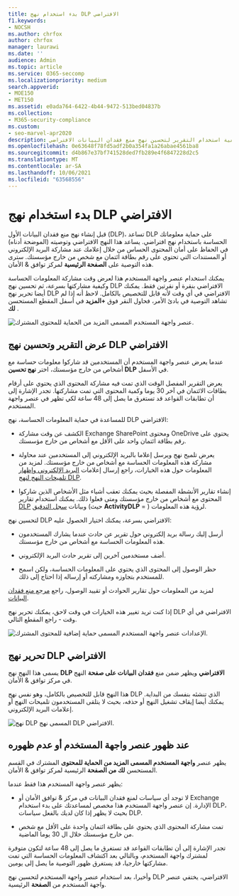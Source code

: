 ```yaml
---
title: بدء استخدام نهج DLP الافتراضي
f1.keywords:
- NOCSH
ms.author: chrfox
author: chrfox
manager: laurawi
ms.date: ''
audience: Admin
ms.topic: article
ms.service: O365-seccomp
ms.localizationpriority: medium
search.appverid:
- MOE150
- MET150
ms.assetid: e0ada764-6422-4b44-9472-513bed04837b
ms.collection:
- M365-security-compliance
ms.custom:
- seo-marvel-apr2020
description: تعرف على كيفية استخدام التقرير لتحسين نهج منع فقدان البيانات الافتراضي (DLP) الخاص مؤسستك.
ms.openlocfilehash: 0e63648f78fd5adf2b0a354fa1a26abae4561ba8
ms.sourcegitcommit: d4b867e37bf741528ded7fb289e4f6847228d2c5
ms.translationtype: MT
ms.contentlocale: ar-SA
ms.lasthandoff: 10/06/2021
ms.locfileid: "63568556"
---
```

# <a name="get-started-with-the-default-dlp-policy"></a>بدء استخدام نهج DLP الافتراضي

قبل إنشاء نهج منع فقدان البيانات الأول (DLP)، تساعد DLP على حماية معلوماتك الحساسة باستخدام نهج افتراضي. يساعد هذا النهج الافتراضي وتوصيته (الموضحة أدناه) في الحفاظ على أمان المحتوى الحساس من خلال إعلامك عند مشاركة البريد الإلكتروني أو المستندات التي تحتوي على رقم بطاقة ائتمان مع شخص من خارج مؤسستك. سترى هذه التوصية على **الصفحة الرئيسية** لمركز توافق &amp; الأمان. 
  
يمكنك استخدام عنصر واجهة المستخدم هذا لعرض وقت مشاركة المعلومات الحساسة وكيفية مشاركتها بسرعة، ثم تحسين نهج DLP الافتراضي بنقرة أو نقرتين فقط. يمكنك أيضا تحرير نهج DLP الافتراضي في أي وقت لأنه قابل للتخصيص بالكامل. لاحظ أنه إذا لم تشاهد التوصية في بادئ الأمر، فحاول النقر فوق **+المزيد** في أسفل المقطع المستحسن **لك** . 
  
![عنصر واجهة المستخدم المسمى المزيد من الحماية للمحتوى المشترك.](../media/2bae6dbc-cc92-4f35-b54c-c36e60226b5b.png)
  
## <a name="view-the-report-and-refine-the-default-dlp-policy"></a>عرض التقرير وتحسين نهج DLP الافتراضي

عندما يعرض عنصر واجهة المستخدم أن المستخدمين قد شاركوا معلومات حساسة مع أشخاص من خارج مؤسستك، اختر **نهج تحسين DLP** في الأسفل. 
  
يعرض التقرير المفصل الوقت الذي تمت فيه مشاركة المحتوى الذي يحتوي على أرقام بطاقات الائتمان في آخر 30 يوما وكمية المحتوى التي تمت مشاركتها. تجدر الإشارة إلى أن تطابقات القواعد قد تستغرق ما يصل إلى 48 ساعة لكي تظهر في عنصر واجهة المستخدم.
  
للمساعدة في حماية المعلومات الحساسة، نهج DLP الافتراضي:
  
- الكشف عن وقت مشاركة Exchange SharePoint ومحتوى OneDrive يحتوي على رقم بطاقة ائتمان واحد على الأقل مع أشخاص من خارج مؤسستك.
    
- يعرض تلميح نهج ويرسل إعلاما بالبريد الإلكتروني إلى المستخدمين عند محاولة مشاركة هذه المعلومات الحساسة مع أشخاص من خارج مؤسستك. لمزيد من المعلومات حول هذه الخيارات، راجع إرسال إعلامات [البريد الإلكتروني وإظهار تلميحات النهج لنهج DLP](use-notifications-and-policy-tips.md).
    
- إنشاء تقارير الأنشطة المفصلة بحيث يمكنك تعقب أشياء مثل الأشخاص الذين شاركوا المحتوى مع أشخاص من خارج مؤسستك ومتى فعلوا ذلك. يمكنك استخدام تقارير [DLP](view-the-dlp-reports.md) وبيانات [سجل التدقيق](search-the-audit-log-in-security-and-compliance.md) (حيث **ActivityDLP** = ) لرؤية هذه المعلومات.
    
لتحسين نهج DLP الافتراضي بسرعة، يمكنك اختيار الحصول عليه:
  
- أرسل إليك رسالة بريد إلكتروني حول تقرير عن حادث عندما يشارك المستخدمون هذه المعلومات الحساسة مع أشخاص من خارج مؤسستك.
    
- أضف مستخدمين آخرين إلى تقرير حادث البريد الإلكتروني.
    
- حظر الوصول إلى المحتوى الذي يحتوي على المعلومات الحساسة، ولكن اسمح للمستخدم بتجاوزه ومشاركته أو إرساله إذا احتاج إلى ذلك.
    
لمزيد من المعلومات حول تقارير الحوادث أو تقييد الوصول، راجع [مرجع منع فقدان البيانات](data-loss-prevention-policies.md).
  
إذا كنت تريد تغيير هذه الخيارات في وقت لاحق، يمكنك تحرير نهج DLP الافتراضي في أي وقت - راجع المقطع التالي.
  
![الإعدادات عنصر واجهة المستخدم المسمى حماية إضافية للمحتوى المشترك.](../media/dad30a84-2715-4c0a-a5c5-44d85492363e.png)
  
## <a name="edit-the-default-dlp-policy"></a>تحرير نهج DLP الافتراضي

يسمى هذا النهج نهج **DLP الافتراضي** ويظهر ضمن منع **فقدان** **البيانات على صفحة** النهج في مركز توافق &amp; الأمان. 
  
هذا النهج قابل للتخصيص بالكامل، وهو نفس نهج DLP الذي تنشئه بنفسك من البداية. يمكنك أيضا إيقاف تشغيل النهج أو حذفه، بحيث لا يتلقى المستخدمون تلميحات النهج أو إعلامات البريد الإلكتروني.
  
![نهج DLP المسمى نهج DLP الافتراضي.](../media/260731e8-4d57-4c98-abec-07b052ec48d5.png)
  
## <a name="when-the-widget-does-and-does-not-appear"></a>عند ظهور عنصر واجهة المستخدم أو عدم ظهوره

يظهر عنصر **واجهة المستخدم المسمى المزيد من الحماية للمحتوى** المشترك في القسم المستحسن  **لك من الصفحة** الرئيسية لمركز توافق &amp; الأمان. 
  
يظهر عنصر واجهة المستخدم هذا فقط عندما:
  
- لا توجد أي سياسات لمنع فقدان البيانات في مركز &amp; توافق الأمان أو Exchange الإدارة. إن عنصر واجهة المستخدم هذا مخصص لمساعدتك على بدء استخدام DLP، بحيث لا يظهر إذا كان لديك بالفعل سياسات DLP.
    
- تمت مشاركة المحتوى الذي يحتوي على بطاقة ائتمان واحدة على الأقل مع شخص من خارج مؤسستك خلال ال 30 يوما الماضية.
    
تجدر الإشارة إلى أن تطابقات القواعد قد تستغرق ما يصل إلى 48 ساعة لتكون متوفرة لمشترك واجهة المستخدم، وبالتالي بعد اكتشاف المعلومات الحساسة التي تمت مشاركتها خارجيا، قد يستغرق ظهور التوصية ما يصل إلى يومين.
  
وأخيرا، بعد استخدام عنصر واجهة المستخدم لتحسين نهج DLP الافتراضي، يختفي عنصر واجهة المستخدم من **الصفحة** الرئيسية. 
  

